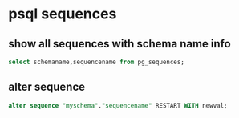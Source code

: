 # psql sequences

## show all sequences with schema name info

```sql
select schemaname,sequencename from pg_sequences;
```

## alter sequence

```sql
alter sequence "myschema"."sequencename" RESTART WITH newval;
```